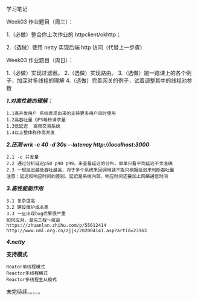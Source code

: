 学习笔记

Week03 作业题目（周三）：

1.（必做）整合你上次作业的 httpclient/okhttp；


2.（选做）使用 netty 实现后端 http 访问（代替上一步骤）

Week03 作业题目（周日）：

1.（必做）实现过滤器。
2.（选做）实现路由。
3.（选做）跑一跑课上的各个例子，加深对多线程的理解
4.（选做）完善网关的例子，试着调整其中的线程池参数



***1.对高性能的理解：***

    1.1高并发用户 系统表现出来的支持更多用户同时使用
    1.2高吞吐量 QPS每秒请求量
    1.3低延迟  高频交易系统 
    1.4以上整体称作高并发

***2.压测 wrk -c 40 -d 30s --latency http://localhost:3000***

    2.1 -c 并发量
    2.2 通过分析延迟p50 p90 p99，来查看延迟的分布，单单只看平均延迟不太准确
    2.3 一般延迟越低吞吐越高，对于多个系统来回调用就不能只根据延迟来判断吞吐量
    注意：延迟和响应时间的差别，延迟是系统内部，响应时间还要加上网络通信时间

***3.高性能副作用***

    3.1 复杂度高
    3.2 建设维护成本高
    3.3 一旦出现bug后果很严重
    如何应对，混沌工程～疫苗
    https://zhuanlan.zhihu.com/p/55612414
    http://www.uml.org.cn/zjjs/202004141.asp?artid=23163

***4.netty***

**支持模式**

```
Reator单线程模式
Reactor多线程模式
Reactor多线程主从模式
```

未完待续。。。。。
